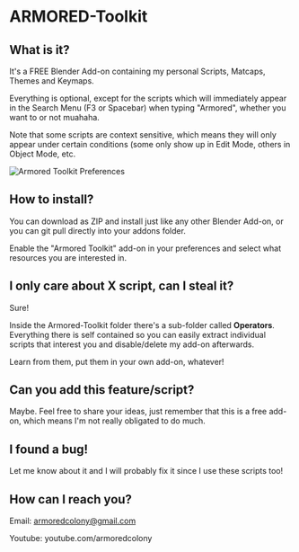 # ARMORED-Toolkit

## What is it?
It's a FREE Blender Add-on containing my personal Scripts, Matcaps, Themes and Keymaps. 

Everything is optional, except for the scripts which will immediately appear in the Search Menu (F3 or Spacebar) when typing "Armored", whether you want to or not muahaha.

Note that some scripts are context sensitive, which means they will only appear under certain conditions (some only show up in Edit Mode, others in Object Mode, etc.

![Armored Toolkit Preferences](https://i.imgur.com/lCKhYiV.jpg)

## How to install?
You can download as ZIP and install just like any other Blender Add-on, or you can git pull directly into your addons folder.

Enable the "Armored Toolkit" add-on in your preferences and  select what resources you are interested in.

## I only care about X script, can I steal it?
Sure!

Inside the Armored-Toolkit folder there's a sub-folder called **Operators**. Everything there is self contained so you can easily extract individual scripts that interest you and disable/delete my add-on afterwards.

Learn from them, put them in your own add-on, whatever!

## Can you add this feature/script?
Maybe. Feel free to share your ideas, just remember that this is a free add-on, which means I'm not really obligated to do much.

## I found a bug!
Let me know about it and I will probably fix it since I use these scripts too!

## How can I reach you?
Email: armoredcolony@gmail.com

Youtube: youtube.com/armoredcolony
